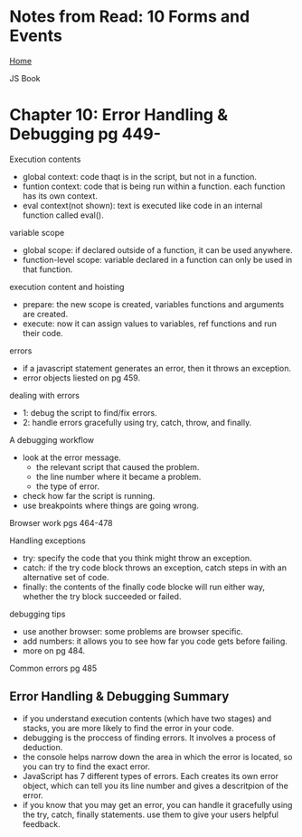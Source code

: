 # Notes from Read: 10 Forms and Events
[Home](README.md)

JS Book

# Chapter 10: Error Handling & Debugging pg 449-

Execution contents
- global context: code thaqt is in the script, but not in a function. <br>
- funtion context: code that is being run within a function. each function has its own context. <br>
- eval context(not shown): text is executed like code in an internal function called eval().

variable scope
- global scope: if declared outside of a function, it can be used anywhere. <br>
- function-level scope: variable declared in a function can only be used in that function. <br>

execution content and hoisting <br>
- prepare: the new scope is created, variables functions and arguments are created. <br>
- execute: now it can assign values to variables, ref functions and run their code. <br>

errors
- if a javascript statement generates an error, then it throws an exception. <br>
- error objects liested on pg 459.<br>

dealing with errors
- 1: debug the script to find/fix errors. <br>
- 2: handle errors gracefully using try, catch, throw, and finally. <br>

A debugging workflow
- look at the error message. <br>
  - the relevant script that caused the problem. <br>
  - the line number where it became a problem. <br>
  - the type of error. <br>
- check how far the script is running. <br>
- use breakpoints where things are going wrong. 

Browser work pgs 464-478

Handling exceptions
- try: specify the code that you think might throw an exception. <br>
- catch: if the try code block throws an exception, catch steps in with an alternative set of code. <br>
- finally: the contents of the finally code blocke will run either way, whether the try block succeeded or failed. <br>

debugging tips
- use another browser: some problems are browser specific. <br>
- add numbers: it allows you to see how far you code gets before failing. <br>
- more on pg 484.<br>

Common errors pg 485 <br>

## Error Handling & Debugging Summary
- if you understand execution contents (which have two stages) and stacks, you are more likely to find the error in your code. <br>
- debugging is the proccess of finding errors. It involves a process of deduction. <br>
- the console helps narrow down the area in which the error is located, so you can try to find the exact error. <br>
- JavaScript has 7 different types of errors. Each creates its own error object, which can tell you its line number and gives a descritpion of the error. <br>
- if you know that you may get an error, you can handle it gracefully using the try, catch, finally statements. use them to give your users helpful feedback. <br>